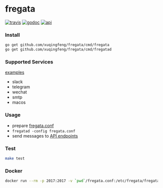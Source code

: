 # fregata
[![travis](https://img.shields.io/travis/xuqingfeng/fregata/master.svg?style=flat-square)](https://travis-ci.org/xuqingfeng/fregata)
[![godoc](https://img.shields.io/badge/godoc-reference-blue.svg?style=flat-square)](https://godoc.org/github.com/xuqingfeng/fregata)
[![api](https://img.shields.io/badge/docs-API-orange.svg?style=flat-square)](https://xuqingfeng.github.io/fregata/api.html)

### Install

```bash
go get github.com/xuqingfeng/fregata/cmd/fregata
go get github.com/xuqingfeng/fregata/cmd/fregatad
```

### Supported Services

[examples](./examples)

- slack
- telegram
- wechat
- smtp
- macos

### Usage

- prepare [fregata.conf](./etc/fregata.conf)
- `fregatad -config fregata.conf`
- send messages to [API endpoints](https://xuqingfeng.github.io/fregata/api.html)

### Test

```bash
make test
```

### Docker

```bash
docker run --rm -p 2017:2017 -v `pwd`/fregata.conf:/etc/fregata/fregata.conf --name fregata xuqingfeng/fregata
```